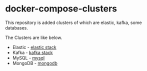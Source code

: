# docker-compose-clusters

This repository is added clusters of which are elastic, kafka, some databases. 

The Clusters are like below.

 - Elastic - [elastic stack](https://github.com/halilural/docker-compose-clusters/tree/master/elastic)
 - Kafka - [kafka stack](https://github.com/halilural/docker-compose-clusters/tree/master/kafka)
- MySQL - [mysql](https://github.com/halilural/docker-compose-clusters/tree/master/mysql)
- MongoDB - [mongodb](https://github.com/halilural/docker-compose-clusters/tree/master/mongodb)
